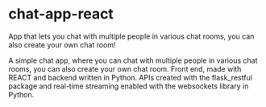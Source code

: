 # chat-app-react
App that lets you chat with multiple people in various chat rooms, you can also create your own chat room!

A simple chat app, where you can chat with multiple people in various chat rooms, you can also create your own chat room. Front end, made with REACT and backend written in Python. APIs created with the flask_restful package and real-time streaming enabled with the websockets library in Python.
